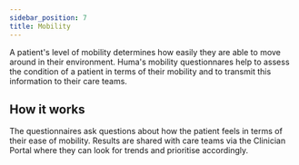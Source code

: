 ```yaml
---
sidebar_position: 7
title: Mobility
---
```


A patient's level of mobility determines how easily they are able to move around in their environment. Huma's mobility questionnares help to assess the condition of a patient in terms of their mobility and to transmit this information to their care teams.

## How it works

The questionnaires ask questions about how the patient feels in terms of their ease of mobility. Results are shared with care teams via the Clinician Portal where they can look for trends and prioritise accordingly.


